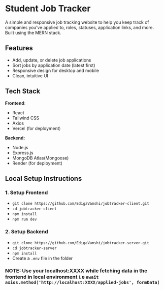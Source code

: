 # Student Job Tracker

A simple and responsive job tracking website to help you keep track of companies you've applied to, roles, statuses, application links, and more. Built using the MERN stack.

## Features

- Add, update, or delete job applications
- Sort jobs by application date (latest first)
- Responsive design for desktop and mobile
- Clean, intuitive UI


## Tech Stack

**Frontend:**
- React
- Tailwind CSS
- Axios
- Vercel (for deployment)

**Backend:**
- Node.js
- Express.js
- MongoDB Atlas(Mongoose)
- Render (for deployment)

## Local Setup Instructions

### 1. Setup Frontend

- `git clone https://github.com/EdigaVamshi/jobtracker-client.git`
- `cd jobtracker-client`
- `npm install`
- `npm run dev`

### 2. Setup Backend
- `git clone https://github.com/EdigaVamshi/jobtracker-server.git`
- `cd jobtracker-server`
- `npm install`
- Create a `.env` file in the folder

### NOTE: Use your localhost:XXXX while fetching data in the frontend in local environment i.e `await axios.method('http://localhost:XXXX/applied-jobs', formData)`
